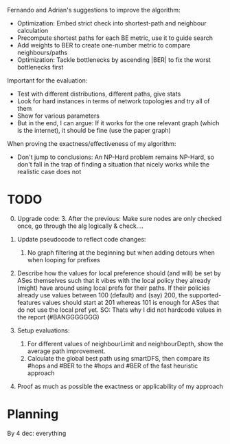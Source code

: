 Fernando and Adrian's suggestions to improve the algorithm:

- Optimization: Embed strict check into shortest-path and neighbour calculation
- Precompute shortest paths for each BE metric, use it to guide search
- Add weights to BER to create one-number metric to compare neighbours/paths
- Optimization: Tackle bottlenecks by ascending |BER| to fix the worst bottlenecks first

Important for the evaluation:

- Test with different distributions, different paths, give stats
- Look for hard instances in terms of network topologies and try all of them
- Show for various parameters
- But in the end, I can argue: If it works for the one relevant graph (which is the internet), it should be fine (use the paper graph)

When proving the exactness/effectiveness of my algorithm:

- Don't jump to conclusions: An NP-Hard problem remains NP-Hard, so don't fall in the trap of finding a situation that nicely works while the realistic case does not


# TODO

0. Upgrade code:
   3. After the previous: Make sure nodes are only checked once, go through the alg logically & check....

1. Update pseudocode to reflect code changes:
   1. No graph filtering at the beginning but when adding detours when when looping for prefixes

2. Describe how the values for local preference should (and will) be set by ASes themselves such that it vibes with the local policy they already (might) have around using local prefs for their paths. If their policies already use values between 100 (default) and (say) 200, the supported-features values should start at 201 whereas 101 is enough for ASes that do not use the local pref yet. SO: Thats why I did not hardcode values in the report (#BANGGGGGGG)

3. Setup evaluations:
   1. For different values of neighbourLimit and neighbourDepth, show the average path improvement.
   2. Calculate the global best path using smartDFS, then compare its #hops and #BER to the #hops and #BER of the fast heuristic approach

4. Proof as much as possible the exactness or applicability of my approach

# Planning

By 4 dec: everything

